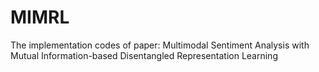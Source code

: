 # MIMRL
The implementation codes of paper: Multimodal Sentiment Analysis with Mutual Information-based Disentangled Representation Learning
